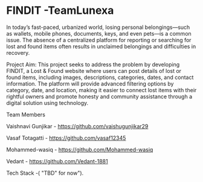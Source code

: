
# FINDIT -TeamLunexa
In today’s fast-paced, urbanized world, losing personal belongings—such as wallets, mobile phones, documents, keys, and even pets—is a common issue. The absence of a centralized platform for reporting or searching for lost and found items often results in unclaimed belongings and difficulties in recovery.

Project Aim: This project seeks to address the problem by developing FINDIT, a Lost & Found website where users can post details of lost or found items, including images, descriptions, categories, dates, and contact information. The platform will provide advanced filtering options by category, date, and location, making it easier to connect lost items with their rightful owners and promote honesty and community assistance through a digital solution using technology.


Team Members 

Vaishnavi Gunjikar - https://github.com/vaishugunjikar29

Vasaf Totagatti    - https://github.com/vasaf12345

Mohammed-wasiq     - https://github.com/Mohammed-wasiq

Vedant            - https://github.com/Vedant-1881

Tech Stack -( "TBD" for now").
